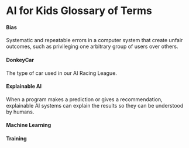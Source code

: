 # AI for Kids Glossary of Terms

#### Bias
Systematic and repeatable errors in a computer system that create unfair outcomes, such as privileging one arbitrary group of users over others.

#### DonkeyCar
The type of car used in our AI Racing League.

#### Explainable AI
When a program makes a prediction or gives a recommendation, explainable AI systems can explain the results so they can be understood by humans.

#### Machine Learning


#### Training